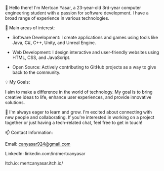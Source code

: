 👋 Hello there! I'm Mertcan Yasar, a 23-year-old 3rd-year computer engineering student with a passion for software development. I have a broad range of experience in various technologies.



🚀 Main areas of interest:

- Software Development: I create applications and games using tools like Java, C#, C++, Unity, and Unreal Engine.

- Web Development: I design interactive and user-friendly websites using HTML, CSS, and JavaScript.

- Open Source: Actively contributing to GitHub projects as a way to give back to the community.



💡 My Goals:

I aim to make a difference in the world of technology. My goal is to bring creative ideas to life, enhance user experiences, and provide innovative solutions.



🌱 I'm always eager to learn and grow. I'm excited about connecting with new people and collaborating. If you're interested in working on a project together or just having a tech-related chat, feel free to get in touch!



📫 Contact Information:

Email: canyasar924@gmail.com

LinkedIn: linkedin.com/in/mertcanyasar

Itch.io: mertcanyasar.itch.io/
